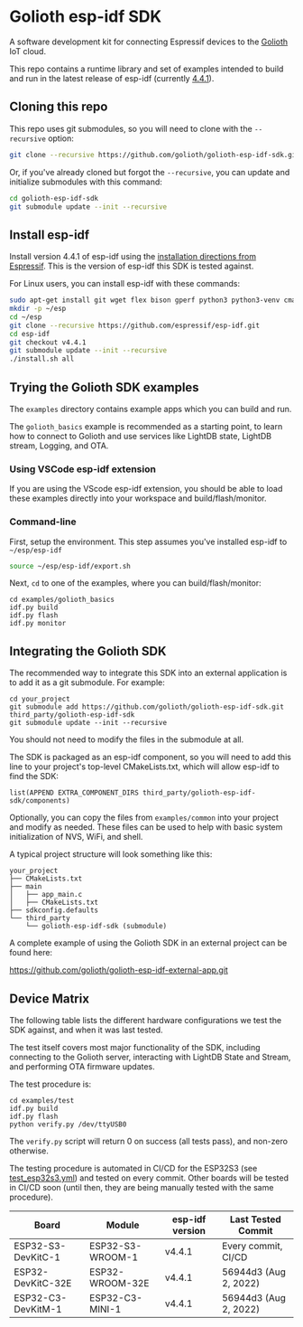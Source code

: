 # Golioth esp-idf SDK

A software development kit for connecting Espressif devices to the
[Golioth](https://golioth.io) IoT cloud.

This repo contains a runtime library and set of examples intended to build
and run in the latest release of esp-idf
(currently [4.4.1](https://github.com/espressif/esp-idf/releases/tag/v4.4.1)).

## Cloning this repo

This repo uses git submodules, so you will need to clone with the `--recursive` option:

```sh
git clone --recursive https://github.com/golioth/golioth-esp-idf-sdk.git
```

Or, if you've already cloned but forgot the `--recursive`, you can update and
initialize submodules with this command:

```sh
cd golioth-esp-idf-sdk
git submodule update --init --recursive
```

## Install esp-idf

Install version 4.4.1 of esp-idf using the
[installation directions from Espressif](https://docs.espressif.com/projects/esp-idf/en/latest/esp32/get-started/index.html#installation).
This is the version of esp-idf this SDK is tested against.

For Linux users, you can install esp-idf with these commands:

```sh
sudo apt-get install git wget flex bison gperf python3 python3-venv cmake ninja-build ccache libffi-dev libssl-dev dfu-util libusb-1.0-0
mkdir -p ~/esp
cd ~/esp
git clone --recursive https://github.com/espressif/esp-idf.git
cd esp-idf
git checkout v4.4.1
git submodule update --init --recursive
./install.sh all
```

## Trying the Golioth SDK examples

The `examples` directory contains example apps which you can build and run.

The `golioth_basics` example is recommended as a starting point, to learn how to
connect to Golioth and use services like LightDB state, LightDB stream, Logging, and OTA.

### Using VSCode esp-idf extension

If you are using the VScode esp-idf extension, you should be able to load these examples
directly into your workspace and build/flash/monitor.

### Command-line

First, setup the environment. This step assumes you've installed esp-idf to `~/esp/esp-idf`

```sh
source ~/esp/esp-idf/export.sh
```

Next, `cd` to one of the examples, where you can build/flash/monitor:

```
cd examples/golioth_basics
idf.py build
idf.py flash
idf.py monitor
```

## Integrating the Golioth SDK

The recommended way to integrate this SDK into an external application is to add it as a
git submodule. For example:

```
cd your_project
git submodule add https://github.com/golioth/golioth-esp-idf-sdk.git third_party/golioth-esp-idf-sdk
git submodule update --init --recursive
```

You should not need to modify the files in the submodule at all.

The SDK is packaged as an esp-idf component, so you will need to add this line
to your project's top-level CMakeLists.txt, which will allow esp-idf to find the SDK:

```
list(APPEND EXTRA_COMPONENT_DIRS third_party/golioth-esp-idf-sdk/components)
```

Optionally, you can copy the files from `examples/common` into your project and modify
as needed. These files can be used to help with basic system initialization of
NVS, WiFi, and shell.

A typical project structure will look something like this:

```
your_project
├── CMakeLists.txt
├── main
│   ├── app_main.c
│   ├── CMakeLists.txt
├── sdkconfig.defaults
└── third_party
    └── golioth-esp-idf-sdk (submodule)
```

A complete example of using the Golioth SDK in an external project can be found here:

https://github.com/golioth/golioth-esp-idf-external-app.git

## Device Matrix

The following table lists the different hardware configurations we test the SDK against,
and when it was last tested.

The test itself covers most major functionality of the SDK, including connecting
to the Golioth server, interacting with LightDB State and Stream, and performing
OTA firmware updates.

The test procedure is:

```
cd examples/test
idf.py build
idf.py flash
python verify.py /dev/ttyUSB0
```

The `verify.py` script will return 0 on success (all tests pass), and non-zero otherwise.

The testing procedure is automated in CI/CD for the ESP32S3
(see [test_esp32s3.yml](.github/workflows/test_esp32s3.yml)) and tested on
every commit. Other boards will be tested in CI/CD soon (until then, they are
being manually tested with the same procedure).

| Board              | Module           | esp-idf version | Last Tested Commit    |
| ---                | ---              | ---             | ---                   |
| ESP32-S3-DevKitC-1 | ESP32-S3-WROOM-1 | v4.4.1          | Every commit, CI/CD   |
| ESP32-DevKitC-32E  | ESP32-WROOM-32E  | v4.4.1          | 56944d3 (Aug 2, 2022) |
| ESP32-C3-DevKitM-1 | ESP32-C3-MINI-1  | v4.4.1          | 56944d3 (Aug 2, 2022) |
